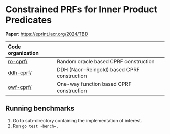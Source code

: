 # Constrained PRFs for Inner Product Predicates

**Paper:** https://eprint.iacr.org/2024/TBD

| **Code organization** ||
| :--- | :---|
| [ro-cprf/](ro-cprf/) | Random oracle based CPRF construction|
| [ddh-cprf/](ddh-cprf/) | DDH (Naor-Reingold) based CPRF construction|
| [owf-cprf/](owf-cprf/) | One-way function based CPRF construction|


## Running benchmarks
1. Go to sub-directory containing the implementation of interest.
2. Run ```go test -bench=.``` 
